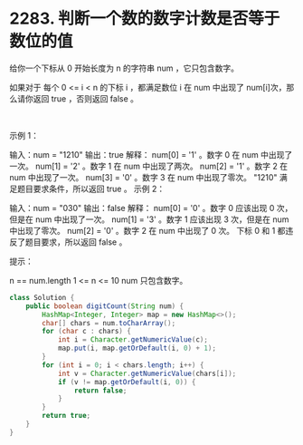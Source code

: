 # 2283. 判断一个数的数字计数是否等于数位的值

给你一个下标从 0 开始长度为 n 的字符串 num ，它只包含数字。

如果对于 每个 0 <= i < n 的下标 i ，都满足数位 i 在 num 中出现了 num[i]次，那么请你返回 true ，否则返回 false 。

 

示例 1：

输入：num = "1210"
输出：true
解释：
num[0] = '1' 。数字 0 在 num 中出现了一次。
num[1] = '2' 。数字 1 在 num 中出现了两次。
num[2] = '1' 。数字 2 在 num 中出现了一次。
num[3] = '0' 。数字 3 在 num 中出现了零次。
"1210" 满足题目要求条件，所以返回 true 。
示例 2：

输入：num = "030"
输出：false
解释：
num[0] = '0' 。数字 0 应该出现 0 次，但是在 num 中出现了一次。
num[1] = '3' 。数字 1 应该出现 3 次，但是在 num 中出现了零次。
num[2] = '0' 。数字 2 在 num 中出现了 0 次。
下标 0 和 1 都违反了题目要求，所以返回 false 。
 

提示：

n == num.length
1 <= n <= 10
num 只包含数字。

```java
class Solution {
    public boolean digitCount(String num) {
        HashMap<Integer, Integer> map = new HashMap<>();
        char[] chars = num.toCharArray();
        for (char c : chars) {
            int i = Character.getNumericValue(c);
            map.put(i, map.getOrDefault(i, 0) + 1);
        }
        for (int i = 0; i < chars.length; i++) {
            int v = Character.getNumericValue(chars[i]);
            if (v != map.getOrDefault(i, 0)) {
                return false;
            }
        }
        return true;
    }
}
```
